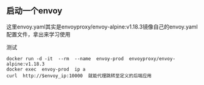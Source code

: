 ## 启动一个envoy
这里envoy.yaml其实是envoyproxy/envoy-alpine:v1.18.3镜像自己的envoy.yaml配置文件，拿出来学习使用

测试
```
docker run -d -it  --rm  --name  envoy-prod  envoyproxy/envoy-alpine:v1.18.3
docker exec  envoy-prod  ip a
curl  http://$envoy_ip:10000  就能代理跳转至定义的后端应用
```
